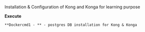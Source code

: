 Installation & Configuration of Kong and Konga for learning purpose

**Execute**

    **Dockercmd1 - ** - postgres DB installation for Kong & Konga
